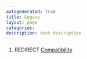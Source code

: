 ```yaml
---
autogenerated: true
title: Legacy
layout: page
categories: 
description: test description
---
```


1.  REDIRECT [Compatibility](Compatibility)
